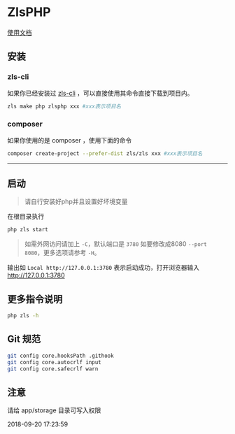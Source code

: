 # ZlsPHP

[使用文档](https://docs.73zls.com/zls-php/#/)

## 安装

### zls-cli

如果你已经安装过 [zls-cli](https://docs.73zls.com/zls-cli/) ，可以直接使用其命令直接下载到项目内。

```bash
zls make php zlsphp xxx #xxx表示项目名
```

### composer

如果你使用的是 composer ，使用下面的命令

```bash
composer create-project --prefer-dist zls/zls xxx #xxx表示项目名
```
***

## 启动

> 请自行安装好php并且设置好坏境变量

在根目录执行 

```bash
php zls start
```

> 如需外网访问请加上 `-C`，默认端口是 `3780` 如要修改成8080 `--port 8080`，更多选项请参考 `-H`。

输出如 `Local http://127.0.0.1:3780` 表示启动成功，打开浏览器输入 http://127.0.0.1:3780

## 更多指令说明

```bash
php zls -h
```

## Git 规范

```bash
git config core.hooksPath .githook
git config core.autocrlf input
git config core.safecrlf warn
```

## 注意

请给 app/storage 目录可写入权限


2018-09-20 17:23:59
